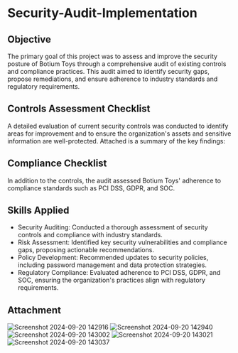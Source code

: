 # Security-Audit-Implementation

## Objective
The primary goal of this project was to assess and improve the security posture of Botium Toys through a comprehensive audit of existing controls and compliance practices. This audit aimed to identify security gaps, propose remediations, and ensure adherence to industry standards and regulatory requirements.

## Controls Assessment Checklist
A detailed evaluation of current security controls was conducted to identify areas for improvement and to ensure the organization's assets and sensitive information are well-protected. Attached is a summary of the key findings:

## Compliance Checklist
In addition to the controls, the audit assessed Botium Toys' adherence to compliance standards such as PCI DSS, GDPR, and SOC.

## Skills Applied
- Security Auditing: Conducted a thorough assessment of security controls and compliance with industry standards.
- Risk Assessment: Identified key security vulnerabilities and compliance gaps, proposing actionable recommendations.
- Policy Development: Recommended updates to security policies, including password management and data protection strategies.
- Regulatory Compliance: Evaluated adherence to PCI DSS, GDPR, and SOC, ensuring the organization's practices align with regulatory requirements.

## Attachment
![Screenshot 2024-09-20 142916](https://github.com/user-attachments/assets/42bbab10-5b4d-4f7e-b8da-a962c00fd498)
![Screenshot 2024-09-20 142940](https://github.com/user-attachments/assets/3080fe9b-9368-41f9-a69b-8d11177e53a0)
![Screenshot 2024-09-20 143002](https://github.com/user-attachments/assets/100ad9f2-fe82-4819-85fd-5545ff157675)
![Screenshot 2024-09-20 143021](https://github.com/user-attachments/assets/78ce3645-0cf6-4def-ba43-043786af438b)
![Screenshot 2024-09-20 143037](https://github.com/user-attachments/assets/a336e890-6f90-481a-a248-e0101519093b)







